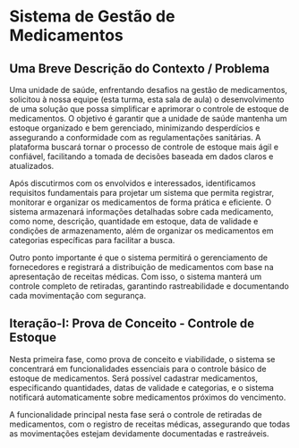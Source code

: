 # Sistema de Gestão de Medicamentos

## Uma Breve Descrição do Contexto / Problema

Uma unidade de saúde, enfrentando desafios na gestão de medicamentos, solicitou à nossa equipe (esta turma, esta sala de aula) o desenvolvimento de uma solução que possa simplificar e aprimorar o controle de estoque de medicamentos. O objetivo é garantir que a unidade de saúde mantenha um estoque organizado e bem gerenciado, minimizando desperdícios e assegurando a conformidade com as regulamentações sanitárias. A plataforma buscará tornar o processo de controle de estoque mais ágil e confiável, facilitando a tomada de decisões baseada em dados claros e atualizados.

Após discutirmos com os envolvidos e interessados, identificamos requisitos fundamentais para projetar um sistema que permita registrar, monitorar e organizar os medicamentos de forma prática e eficiente. O sistema armazenará informações detalhadas sobre cada medicamento, como nome, descrição, quantidade em estoque, data de validade e condições de armazenamento, além de organizar os medicamentos em categorias específicas para facilitar a busca.

Outro ponto importante é que o sistema permitirá o gerenciamento de fornecedores e registrará a distribuição de medicamentos com base na apresentação de receitas médicas. Com isso, o sistema manterá um controle completo de retiradas, garantindo rastreabilidade e documentando cada movimentação com segurança.

## Iteração-I: Prova de Conceito - Controle de Estoque

Nesta primeira fase, como prova de conceito e viabilidade, o sistema se concentrará em funcionalidades essenciais para o controle básico de estoque de medicamentos. Será possível cadastrar medicamentos, especificando quantidades, datas de validade e categorias, e o sistema notificará automaticamente sobre medicamentos próximos do vencimento.

A funcionalidade principal nesta fase será o controle de retiradas de medicamentos, com o registro de receitas médicas, assegurando que todas as movimentações estejam devidamente documentadas e rastreáveis.
